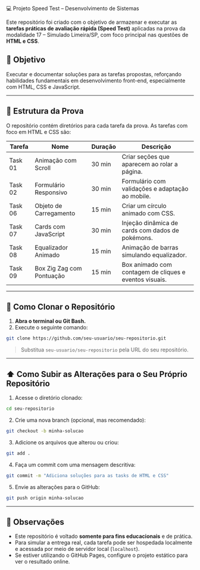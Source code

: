  💻 Projeto Speed Test – Desenvolvimento de Sistemas

Este repositório foi criado com o objetivo de armazenar e executar as **tarefas práticas de avaliação rápida (Speed Test)** aplicadas na prova da modalidade 17 – Simulado Limeira/SP, com foco principal nas questões de **HTML e CSS**.

## 📌 Objetivo

Executar e documentar soluções para as tarefas propostas, reforçando habilidades fundamentais em desenvolvimento front-end, especialmente com HTML, CSS e JavaScript.

---

## 📂 Estrutura da Prova

O repositório contém diretórios para cada tarefa da prova. As tarefas com foco em HTML e CSS são:

| Tarefa  | Nome                      | Duração | Descrição                                              |
| ------- | ------------------------- | ------- | ------------------------------------------------------ |
| Task 01 | Animação com Scroll       | 30 min  | Criar seções que aparecem ao rolar a página.           |
| Task 02 | Formulário Responsivo     | 30 min  | Formulário com validações e adaptação ao mobile.       |
| Task 06 | Objeto de Carregamento    | 15 min  | Criar um círculo animado com CSS.                      |
| Task 07 | Cards com JavaScript      | 30 min  | Injeção dinâmica de cards com dados de pokémons.       |
| Task 08 | Equalizador Animado       | 15 min  | Animação de barras simulando equalizador.              |
| Task 09 | Box Zig Zag com Pontuação | 15 min  | Box animado com contagem de cliques e eventos visuais. |

---

## 🚀 Como Clonar o Repositório

1. **Abra o terminal ou Git Bash.**
2. Execute o seguinte comando:

```bash
git clone https://github.com/seu-usuario/seu-repositorio.git
```

> Substitua `seu-usuario/seu-repositorio` pela URL do seu repositório.

---

## ⬆️ Como Subir as Alterações para o Seu Próprio Repositório

1. Acesse o diretório clonado:

```bash
cd seu-repositorio
```

2. Crie uma nova branch (opcional, mas recomendado):

```bash
git checkout -b minha-solucao
```

3. Adicione os arquivos que alterou ou criou:

```bash
git add .
```

4. Faça um commit com uma mensagem descritiva:

```bash
git commit -m "Adiciona soluções para as tasks de HTML e CSS"
```

5. Envie as alterações para o GitHub:

```bash
git push origin minha-solucao
```

---

## 📎 Observações

* Este repositório é voltado **somente para fins educacionais** e de prática.
* Para simular a entrega real, cada tarefa pode ser hospedada localmente e acessada por meio de servidor local (`localhost`).
* Se estiver utilizando o GitHub Pages, configure o projeto estático para ver o resultado online.
